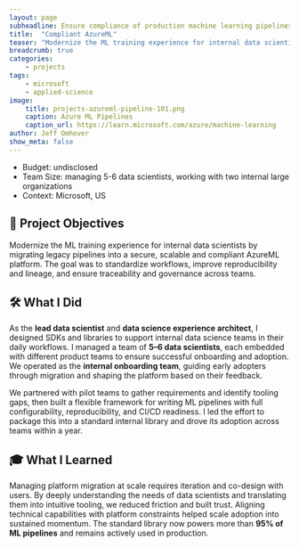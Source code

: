 ```yaml
---
layout: page
subheadline: Ensure compliance of production machine learning pipelines
title:  "Compliant AzureML"
teaser: "Modernize the ML training experience for internal data scientists by migrating legacy pipelines into a secure, scalable and compliant AzureML platform. The goal was to standardize workflows, improve reproducibility and lineage, and ensure traceability and governance across teams."
breadcrumb: true
categories:
    - projects
tags:
    - microsoft
    - applied-science
image:
    title: projects-azureml-pipeline-101.png
    caption: Azure ML Pipelines
    caption_url: https://learn.microsoft.com/azure/machine-learning
author: Jeff Omhover
show_meta: false
---
```


- Budget: undisclosed
- Team Size: managing 5-6 data scientists, working with two internal large organizations
- Context: Microsoft, US

## 🚀 Project Objectives

Modernize the ML training experience for internal data scientists by migrating legacy pipelines into a secure, scalable and compliant AzureML platform. The goal was to standardize workflows, improve reproducibility and lineage, and ensure traceability and governance across teams.

## 🛠️ What I Did

As the **lead data scientist** and **data science experience architect**, I designed SDKs and libraries to support internal data science teams in their daily workflows. I managed a team of **5–6 data scientists**, each embedded with different product teams to ensure successful onboarding and adoption. We operated as the **internal onboarding team**, guiding early adopters through migration and shaping the platform based on their feedback.

We partnered with pilot teams to gather requirements and identify tooling gaps, then built a flexible framework for writing ML pipelines with full configurability, reproducibility, and CI/CD readiness. I led the effort to package this into a standard internal library and drove its adoption across teams within a year.

## 🎓 What I Learned

Managing platform migration at scale requires iteration and co-design with users. By deeply understanding the needs of data scientists and translating them into intuitive tooling, we reduced friction and built trust. Aligning technical capabilities with platform constraints helped scale adoption into sustained momentum. The standard library now powers more than **95% of ML pipelines** and remains actively used in production.
